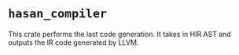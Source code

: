 # `hasan_compiler`

This crate performs the last code generation. It takes in HIR AST and outputs the IR code generated by LLVM.